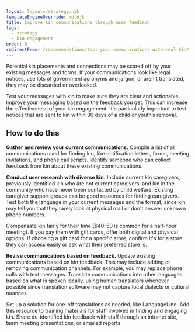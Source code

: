 ```yaml
---
layout: layouts/strategy.njk
templateEngineOverride: md,njk
title: Improve kin communications through user feedback
tags:
  - strategy
  - kin-engagement
order: 8
redirectFrom: /recommendations/test-your-communications-with-real-kin/
---
```


Potential kin placements and connections may be scared off by your existing messages and forms. If your communications look like legal notices, use lots of government acronyms and jargon, or aren't translated, they may be discarded or overlooked.

Test your messages with kin to make sure they are clear and actionable. Improve your messaging based on the feedback you get. This can increase the effectiveness of your kin engagement. It's particularly important to test notices that are sent to kin within 30 days of a child or youth’s removal.

## How to do this

**Gather and review your current communications.** Compile a list of all communications used for finding kin, like notification letters, forms, meeting invitations, and phone call scripts. Identify someone who can collect feedback from kin about these existing communications.

**Conduct user research with diverse kin.** Include current kin caregivers, previously identified kin who are not current caregivers, and kin in the community who have never been contacted by child welfare. Existing caregiver support groups can be good resources for finding caregivers. Test both the language in your current messages and the format, since kin may tell you that they rarely look at physical mail or don't answer unknown phone numbers.

Compensate kin fairly for their time ($40-50 is common for a half-hour meeting). If you pay them with gift cards, offer both digital and physical options. If choosing a gift card for a specific store, confirm it's for a store they can access easily or ask what their preferred store is.

**Revise communications based on feedback.** Update existing communications based on kin feedback. This may include adding or removing communication channels. For example, you may replace phone calls with text messages. Translate communications into other languages based on what is spoken locally, using human translators whenever possible since translation software may not capture local dialects or cultural nuances.

Set up a solution for one-off translations as needed, like LanguageLine. Add this resource to training materials for staff involved in finding and engaging kin. Share de-identified kin feedback with staff through an intranet site, team meeting presentations, or emailed reports.
